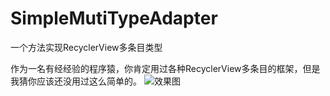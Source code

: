 # SimpleMutiTypeAdapter
一个方法实现RecyclerView多条目类型

作为一名有经经验的程序猿，你肯定用过各种RecyclerView多条目的框架，但是我猜你应该还没用过这么简单的。
![效果图](https://github.com/GaoGersy/SimpleMutiTypeAdapter/blob/master/image/Multi.gif)
